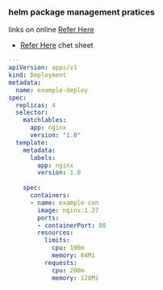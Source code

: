 ### helm package management pratices

links on online [Refer Here](https://helm-playground.com/)
* [Refer Here](https://helm-playground.com/cheatsheet.html) chet sheet


```yaml
---
apiVersion: apps/v1
kind: Deployment
metadata:
  name: example-deploy
spec:
  replicas: 4
  selector: 
    matchlables:
      app: nginx
      version: "1.0"
  template:
    metadata:
      labels:
        app: nginx
        version: 1.0
    
    spec:
      containers:
      - name: example-con
        image: nginx:1.27
        ports:
        - containerPort: 80
        resources: 
          limits:
            cpu: 100m
            memory: 64Mi
          requests:
            cpu: 200m
            memory: 128Mi
```